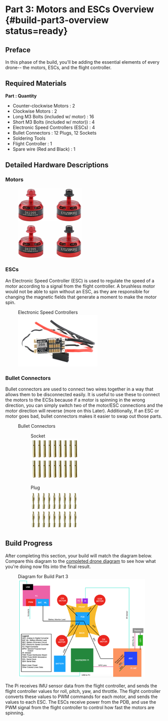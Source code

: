 # Part 3: Motors and ESCs Overview {#build-part3-overview status=ready}

## Preface
In this phase of the build, you'll be adding the essential elements of every drone-- the motors, ESCs, and the flight controller.

## Required Materials

**Part : Quantity**
 
- Counter-clockwise Motors : 2
- Clockwise Motors : 2
- Long M3 Bolts (included w/ motor) : 16
- Short M3 Bolts (included w/ motor)) : 4
- Electronic Speed Controllers (ESCs) : 4
- Bullet Connectors : 12 Plugs, 12 Sockets
- Soldering Tools
- Flight Controller : 1
- Spare wire (Red and Black) : 1
<!-- 
- Counter-clockwise Motors : 2
- Clockwise Motors : 2
- Long M3 Bolts (included w/ motor) : 16
- Short M3 Bolts (included w/ motor) : 4
- Electronic Speed Controllers (ESCs) : 4
- Bullet Connectors : 12 Plugs, 12 Sockets
- Soldering Tools
- Flight Controller : 1
- Spare wire (Red & Black) : 1
-->

## Detailed Hardware Descriptions

### Motors

<figure>
    <img src="photos/2205_2300kv_brushless_motors_red.jpg" width="200"/>
</figure>  

### ESCs

An Electronic Speed Controller (ESC) is used to regulate the speed of a motor according to a signal from the flight controller. A brushless motor would not be able to spin without an ESC, as they are responsible for changing the magnetic fields that generate a moment to make the motor spin.

<figure>
     <figcaption>Electronic Speed Controllers</figcaption>
    <img src="photos/new-esc.png" width="250"/>
</figure>

### Bullet Connectors

Bullet connectors are used to connect two wires together in a way that allows them to be disconnected easily. It is useful to use these to connect the motors to the ECSs because if a motor is spinning in the wrong direction, you can simply switch two of the motor/ESC connections and the motor direction will reverse (more on this Later). Additionally, If an ESC or motor goes bad, bullet connectors makes it easier to swap out those parts.

<figure class="flow-subfigures">  
    <figcaption>Bullet Connectors</figcaption>
    <figure>
       <figcaption>Socket</figcaption>
       <img style='width:150px' src="photos/new-bullet-connectors-socket.png"/>
    </figure>
    <figure>  
       <figcaption>Plug</figcaption>
       <img style='width:150px' src="photos/new-bullet-connectors-plug.png"/>
    </figure>
</figure>


## Build Progress

After completing this section, your build will match the diagram below. Compare this diagram to the [completed drone diagram](#diagram-complete) to see how what you're doing now fits into the final result.

<figure>  
  <figcaption> Diagram for Build Part 3 </figcaption>
  <img style='width:400px' src="photos/diagram-part3.png"/>
</figure>

 The Pi receives IMU sensor data from the flight controller, and sends the flight controller values for roll, pitch, yaw, and throttle. The flight controller converts these values to PWM commands for each motor, and sends the values to each ESC. The ESCs receive power from the PDB, and use the PWM signal from the flight controller to control how fast the motors are spinning.

